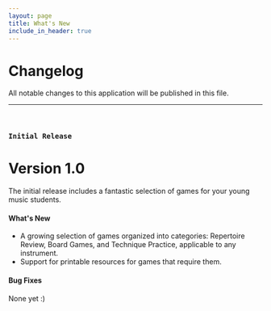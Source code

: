 ```yaml
---
layout: page
title: What's New
include_in_header: true
---
```


# Changelog

All notable changes to this application will be published in this file.
________
<br>

### `Initial Release`

# **Version 1.0**

The initial release includes a fantastic selection of games for your young music students.

#### What's New

- A growing selection of games organized into categories: Repertoire Review, Board Games, and Technique Practice, applicable to any instrument.
- Support for printable resources for games that require them.

#### Bug Fixes

None yet :)

<br>